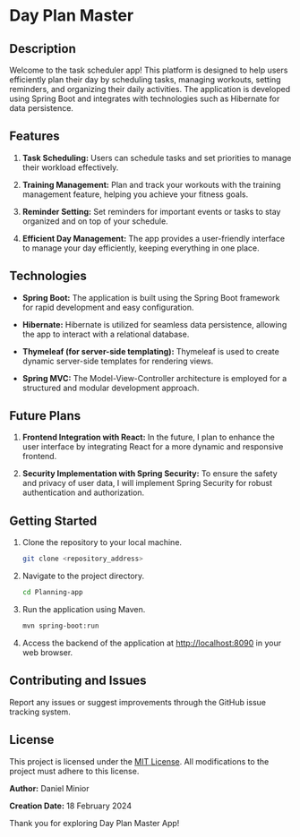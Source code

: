 # Day Plan Master

## Description

Welcome to the task scheduler app! This platform is designed to help users efficiently plan their day by scheduling tasks, managing workouts, setting reminders, and organizing their daily activities. The application is developed using Spring Boot and integrates with technologies such as Hibernate for data persistence.

## Features

1. **Task Scheduling:** Users can schedule tasks and set priorities to manage their workload effectively.

2. **Training Management:** Plan and track your workouts with the training management feature, helping you achieve your fitness goals.

3. **Reminder Setting:** Set reminders for important events or tasks to stay organized and on top of your schedule.

4. **Efficient Day Management:** The app provides a user-friendly interface to manage your day efficiently, keeping everything in one place.

## Technologies

- **Spring Boot:** The application is built using the Spring Boot framework for rapid development and easy configuration.

- **Hibernate:** Hibernate is utilized for seamless data persistence, allowing the app to interact with a relational database.

- **Thymeleaf (for server-side templating):** Thymeleaf is used to create dynamic server-side templates for rendering views.

- **Spring MVC:** The Model-View-Controller architecture is employed for a structured and modular development approach.

## Future Plans

1. **Frontend Integration with React:** In the future, I plan to enhance the user interface by integrating React for a more dynamic and responsive frontend.

2. **Security Implementation with Spring Security:** To ensure the safety and privacy of user data, I will implement Spring Security for robust authentication and authorization.

## Getting Started

1. Clone the repository to your local machine.
   ```bash
   git clone <repository_address>
   ```

2. Navigate to the project directory.
   ```bash
   cd Planning-app
   ```

3. Run the application using Maven.
   ```bash
   mvn spring-boot:run
   ```

4. Access the backend of the application at [http://localhost:8090](http://localhost:8090) in your web browser.

## Contributing and Issues

Report any issues or suggest improvements through the GitHub issue tracking system.

## License

This project is licensed under the [MIT License](LICENSE). All modifications to the project must adhere to this license.

**Author:** Daniel Minior

**Creation Date:** 18 February 2024

Thank you for exploring Day Plan Master App!
